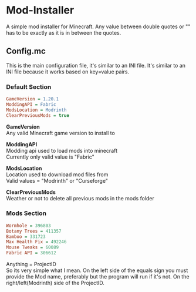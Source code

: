 # Mod-Installer
A simple mod installer for Minecraft. Any value between double quotes or "" has 
to be exactly as it is in between the quotes. 

## Config.mc
This is the main configuration file, it's similar to an INI file. It's similar
to an INI file because it works based on key=value pairs.

### Default Section
```ini
GameVersion = 1.20.1
ModdingAPI = Fabric
ModsLocation = Modrinth
ClearPreviousMods = true
```
<b>GameVersion</b></br>
Any valid Minecraft game version to install to

<b>ModdingAPI</b></br>
Modding api used to load mods into minecraft</br>
Currently only valid value is "Fabric"

<b>ModsLocation</b></br>
Location used to download mod files from</br> 
Valid values = "Modrinth" or "Curseforge"

<b>ClearPreviousMods</b></br>
Weather or not to delete all previous mods in the mods folder

### Mods Section
```ini
Wormhole = 396803
Botany Trees = 411357
Bamboo = 331723
Max Health Fix = 492246
Mouse Tweaks = 60089
Fabric API = 306612
```
Anything = ProjectID</br>
So its very simple what I mean. On the left side of the equals sign you must 
provide the Mod name, preferably but the program will run if it's not. On the
right/left(Modrinth) side of the ProjectID.</br>
